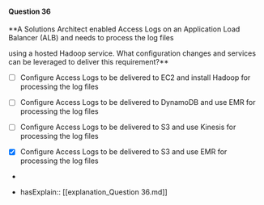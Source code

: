 #### Question  36

**A Solutions Architect enabled Access Logs on an Application Load Balancer (ALB) and needs to process the log files

using a hosted Hadoop service. What configuration changes and services can be leveraged to deliver this requirement?**

- [ ] Configure Access Logs to be delivered to EC2 and install Hadoop for processing the log files

- [ ] Configure Access Logs to be delivered to DynamoDB and use EMR for processing the log files

- [ ] Configure Access Logs to be delivered to S3 and use Kinesis for processing the log files

- [x] Configure Access Logs to be delivered to S3 and use EMR for processing the log files

*

- hasExplain:: [[explanation_Question  36.md]]
